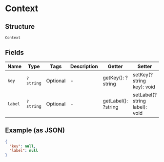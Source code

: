 
# Context

## Structure

`Context`

## Fields

| Name | Type | Tags | Description | Getter | Setter |
|  --- | --- | --- | --- | --- | --- |
| `key` | `?string` | Optional | - | getKey(): ?string | setKey(?string key): void |
| `label` | `?string` | Optional | - | getLabel(): ?string | setLabel(?string label): void |

## Example (as JSON)

```json
{
  "key": null,
  "label": null
}
```

